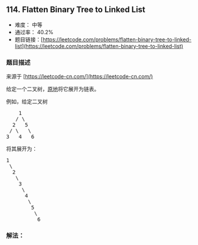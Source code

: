 ## 114. Flatten Binary Tree to Linked List

- 难度： 中等
- 通过率： 40.2%
- 题目链接：[https://leetcode.com/problems/flatten-binary-tree-to-linked-list](https://leetcode.com/problems/flatten-binary-tree-to-linked-list)


### 题目描述

来源于 [https://leetcode-cn.com/](https://leetcode-cn.com/)

<p>给定一个二叉树，<a href="https://baike.baidu.com/item/%E5%8E%9F%E5%9C%B0%E7%AE%97%E6%B3%95/8010757" target="_blank">原地</a>将它展开为链表。</p>

<p>例如，给定二叉树</p>

<pre>    1
   / \
  2   5
 / \   \
3   4   6</pre>

<p>将其展开为：</p>

<pre>1
 \
  2
   \
    3
     \
      4
       \
        5
         \
          6</pre>


### 解法：